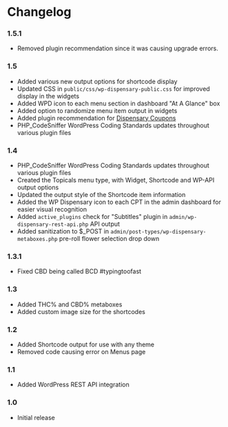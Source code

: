 # Changelog

### 1.5.1
* Removed plugin recommendation since it was causing upgrade errors.

### 1.5
* Added various new output options for shortcode display
* Updated CSS in `public/css/wp-dispensary-public.css` for improved display in the widgets
* Added WPD icon to each menu section in dashboard "At A Glance" box
* Added option to randomize menu item output in widgets
* Added plugin recommendation for [Dispensary Coupons](https://wordpress.org/plugins/dispensary-coupons/)
* PHP_CodeSniffer WordPress Coding Standards updates throughout various plugin files

### 1.4
* PHP_CodeSniffer WordPress Coding Standards updates throughout various plugin files
* Created the Topicals menu type, with Widget, Shortcode and WP-API output options
* Updated the output style of the Shortcode item information
* Added the WP Dispensary icon to each CPT in the admin dashboard for easier visual recognition
* Added `active_plugins` check for "Subtitles" plugin in `admin/wp-dispensary-rest-api.php` API output
* Added sanitization to $_POST in `admin/post-types/wp-dispensary-metaboxes.php` pre-roll flower selection drop down

### 1.3.1
* Fixed CBD being called BCD #typingtoofast

### 1.3
* Added THC% and CBD% metaboxes
* Added custom image size for the shortcodes

### 1.2
* Added Shortcode output for use with any theme
* Removed code causing error on Menus page

### 1.1
* Added WordPress REST API integration

### 1.0
* Initial release
